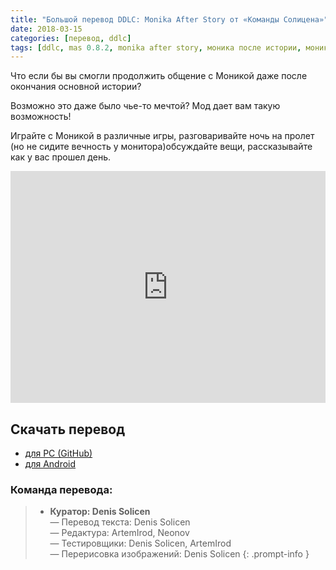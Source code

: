 ```yaml
---
title: "Большой перевод DDLC: Monika After Story от «Команды Солицена»"
date: 2018-03-15
categories: [перевод, ddlc]
tags: [ddlc, mas 0.8.2, monika after story, моника после истории, моника]
---
```

Что если бы вы смогли продолжить общение с Моникой даже после окончания основной истории?

Возможно это даже было чье-то мечтой?
Мод дает вам такую возможность!
 
 Играйте с Моникой в различные игры, разговаривайте ночь на пролет (но не сидите вечность у монитора)обсуждайте вещи, рассказывайте как у вас прошел день.

<iframe width="100%" height="371px" src="https://www.youtube.com/embed/a14JvQe2nak?start=0&loop=1&rel=0&" frameborder="0" allow="accelerometer; encrypted-media; gyroscope; picture-in-picture" allowfullscreen rel=0 class="video"></iframe>

## Скачать перевод
* [для PC (GitHub)](https://github.com/DenisSolicen/MAS-Russifier)
* [для Android](https://drive.google.com/file/d/1tzNWBx3zy44y9-N4gV4eaYiLP1E8Nxiv/view?usp=sharing)

### Команда перевода:
> * **Куратор: Denis Solicen** 
<br> — Перевод текста: Denis Solicen
<br> — Редактура: ArtemIrod, Neonov
<br> — Тестировщики: Denis Solicen, ArtemIrod
<br> — Перерисовка изображений: Denis Solicen
{: .prompt-info }